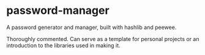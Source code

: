 # password-manager
A password generator and manager, built with hashlib and peewee.

Thoroughly commented. Can serve as a template for personal projects or an introduction to the libraries used in making it.
